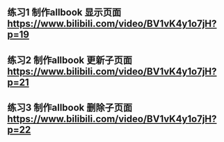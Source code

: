 ## 练习1 制作allbook 显示页面 https://www.bilibili.com/video/BV1vK4y1o7jH?p=19

## 练习2 制作allbook 更新子页面  https://www.bilibili.com/video/BV1vK4y1o7jH?p=21

## 练习3 制作allbook 删除子页面  https://www.bilibili.com/video/BV1vK4y1o7jH?p=22

